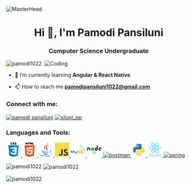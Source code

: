 ![MasterHead](https://static.vecteezy.com/system/resources/previews/017/383/808/non_2x/coding-system-minimal-infographic-banner-vector.jpg)
<h1 align="center">Hi 👋, I'm Pamodi Pansiluni</h1>
<h3 align="center">Computer Science Undergraduate</h3>
<img align="right" alt="Coding" width="400" src= "https://github.com/user-attachments/assets/b796fd42-8b40-4967-b4d4-b52c5956da1d">

<p align="left"> <img src="https://komarev.com/ghpvc/?username=pamodi1022&label=Profile%20views&color=0e75b6&style=flat" alt="pamodi1022" /> </p>

- 🌱 I’m currently learning **Angular & React Native**

- 📫 How to reach me **pamodipansiluni1022@gmail.com**

<h3 align="left">Connect with me:</h3>
<p align="left">
<a href="https://linkedin.com/in/pamodi pansiluni" target="blank"><img align="center" src="https://raw.githubusercontent.com/rahuldkjain/github-profile-readme-generator/master/src/images/icons/Social/linked-in-alt.svg" alt="pamodi pansiluni" height="30" width="40" /></a>
<a href="https://instagram.com/siluni_pp" target="blank"><img align="center" src="https://raw.githubusercontent.com/rahuldkjain/github-profile-readme-generator/master/src/images/icons/Social/instagram.svg" alt="siluni_pp" height="30" width="40" /></a>
</p>

<h3 align="left">Languages and Tools:</h3>
<p align="left"> <a href="https://www.w3schools.com/css/" target="_blank" rel="noreferrer"> <img src="https://raw.githubusercontent.com/devicons/devicon/master/icons/css3/css3-original-wordmark.svg" alt="css3" width="40" height="40"/> </a> <a href="https://www.w3.org/html/" target="_blank" rel="noreferrer"> <img src="https://raw.githubusercontent.com/devicons/devicon/master/icons/html5/html5-original-wordmark.svg" alt="html5" width="40" height="40"/> </a> <a href="https://www.java.com" target="_blank" rel="noreferrer"> <img src="https://raw.githubusercontent.com/devicons/devicon/master/icons/java/java-original.svg" alt="java" width="40" height="40"/> </a> <a href="https://developer.mozilla.org/en-US/docs/Web/JavaScript" target="_blank" rel="noreferrer"> <img src="https://raw.githubusercontent.com/devicons/devicon/master/icons/javascript/javascript-original.svg" alt="javascript" width="40" height="40"/> </a> <a href="https://www.mysql.com/" target="_blank" rel="noreferrer"> <img src="https://raw.githubusercontent.com/devicons/devicon/master/icons/mysql/mysql-original-wordmark.svg" alt="mysql" width="40" height="40"/> </a> <a href="https://nodejs.org" target="_blank" rel="noreferrer"> <img src="https://raw.githubusercontent.com/devicons/devicon/master/icons/nodejs/nodejs-original-wordmark.svg" alt="nodejs" width="40" height="40"/> </a> <a href="https://postman.com" target="_blank" rel="noreferrer"> <img src="https://www.vectorlogo.zone/logos/getpostman/getpostman-icon.svg" alt="postman" width="40" height="40"/> </a> <a href="https://www.python.org" target="_blank" rel="noreferrer"> <img src="https://raw.githubusercontent.com/devicons/devicon/master/icons/python/python-original.svg" alt="python" width="40" height="40"/> </a> <a href="https://reactjs.org/" target="_blank" rel="noreferrer"> <img src="https://raw.githubusercontent.com/devicons/devicon/master/icons/react/react-original-wordmark.svg" alt="react" width="40" height="40"/> </a> <a href="https://spring.io/" target="_blank" rel="noreferrer"> <img src="https://www.vectorlogo.zone/logos/springio/springio-icon.svg" alt="spring" width="40" height="40"/> </a> </p>

<p><img align="left" src="https://github-readme-stats.vercel.app/api/top-langs?username=pamodi1022&show_icons=true&locale=en&layout=compact" alt="pamodi1022" /></p>

<p>&nbsp;<img align="center" src="https://github-readme-stats.vercel.app/api?username=pamodi1022&show_icons=true&locale=en" alt="pamodi1022" /></p>


<p><img align="center" src="https://github-readme-streak-stats.herokuapp.com/?user=pamodi1022&" alt="pamodi1022" /></p>
